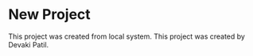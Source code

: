 # New Project

This project was created from local system.
This project was created by Devaki Patil.
